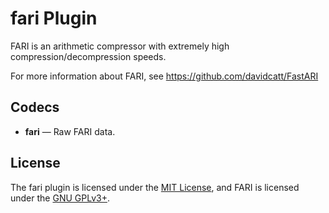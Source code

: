 # fari Plugin #

FARI is an arithmetic compressor with extremely high
compression/decompression speeds.

For more information about FARI, see
https://github.com/davidcatt/FastARI

## Codecs ##

- **fari** — Raw FARI data.

## License ##

The fari plugin is licensed under the [MIT
License](http://opensource.org/licenses/MIT), and FARI is licensed
under the [GNU
GPLv3+](https://www.gnu.org/licenses/gpl.html).
